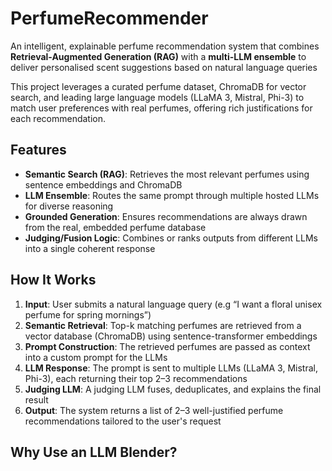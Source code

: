 # PerfumeRecommender

An intelligent, explainable perfume recommendation system that combines **Retrieval-Augmented Generation (RAG)** with a **multi-LLM ensemble** to deliver personalised scent suggestions based on natural language queries

This project leverages a curated perfume dataset, ChromaDB for vector search, and leading large language models (LLaMA 3, Mistral, Phi-3) to match user preferences with real perfumes, offering rich justifications for each recommendation.

## Features
- **Semantic Search (RAG)**: Retrieves the most relevant perfumes using sentence embeddings and ChromaDB
- **LLM Ensemble**: Routes the same prompt through multiple hosted LLMs for diverse reasoning
- **Grounded Generation**: Ensures recommendations are always drawn from the real, embedded perfume database
- **Judging/Fusion Logic**: Combines or ranks outputs from different LLMs into a single coherent response

## How It Works
1. **Input**: User submits a natural language query (e.g “I want a floral unisex perfume for spring mornings”)
2. **Semantic Retrieval**: Top-k matching perfumes are retrieved from a vector database (ChromaDB) using sentence-transformer embeddings
3. **Prompt Construction**: The retrieved perfumes are passed as context into a custom prompt for the LLMs
4. **LLM Response**: The prompt is sent to multiple LLMs (LLaMA 3, Mistral, Phi-3), each returning their top 2–3 recommendations
5. **Judging LLM**: A judging LLM fuses, deduplicates, and explains the final result
6. **Output**: The system returns a list of 2–3 well-justified perfume recommendations tailored to the user's request

## Why Use an LLM Blender?


